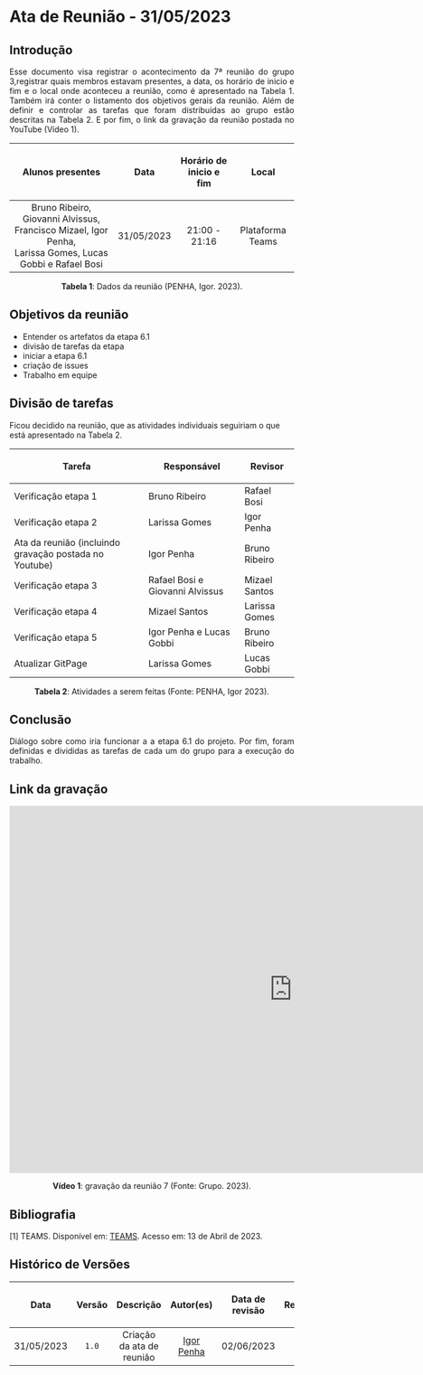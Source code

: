 <div class="body">

# Ata de Reunião - 31/05/2023

## Introdução

<p align="justify">
Esse documento visa registrar o acontecimento da 7ª reunião do grupo 3,registrar quais membros estavam presentes, a data, os horário de inicio e fim e o local onde aconteceu a reunião, como é apresentado na Tabela 1. Também irá conter o listamento dos objetivos gerais da reunião. Além de definir e controlar as tarefas que foram distribuidas ao grupo estão descritas na Tabela 2. E por fim, o link da gravação da reunião postada no YouTube (Vídeo 1).
</p>

| <p align="center">Alunos presentes</p> | <p align="center">Data</p> | <p align="center">Horário de inicio e fim</p> | <p align="center">Local</p> |
| :--------: | :--------: | :--------: | :--------: |
| Bruno Ribeiro, Giovanni Alvissus, Francisco Mizael, Igor Penha,</br> Larissa Gomes, Lucas Gobbi e Rafael Bosi| 31/05/2023 | 21:00 - 21:16 | Plataforma Teams |

<div style="text-align: center">
<p> <b>Tabela 1</b>: Dados da reunião (PENHA, Igor. 2023). </p>
</div>


## Objetivos da reunião

- Entender os artefatos da etapa 6.1
- divisão de tarefas da etapa
- iniciar a etapa 6.1
- criação de issues
- Trabalho em equipe


## Divisão de tarefas

Ficou decidido na reunião, que as atividades individuais seguiriam o que está apresentado na Tabela 2.

| <p align="center">Tarefa</p> | <p align="center">Responsável</p> | <p align="center">Revisor</p> |
| ------ | ----------- | ------- |
| Verificação etapa 1 | Bruno Ribeiro | Rafael Bosi |
| Verificação etapa 2 | Larissa Gomes | Igor Penha |
| Ata da reunião (incluindo gravação postada no Youtube) | Igor Penha | Bruno Ribeiro |
| Verificação etapa 3 | Rafael Bosi e Giovanni Alvissus| Mizael Santos |
| Verificação etapa 4 | Mizael Santos | Larissa Gomes |
| Verificação etapa 5 | Igor Penha e Lucas Gobbi | Bruno Ribeiro |
| Atualizar GitPage | Larissa Gomes | Lucas Gobbi |


<div style="text-align: center">
<p> <b>Tabela 2</b>: Atividades a serem feitas (Fonte: PENHA, Igor 2023). </p>
</div>

## Conclusão

<p align="justify">Diálogo sobre como iria funcionar a a etapa 6.1 do projeto. Por fim, foram definidas e divididas as tarefas de cada um do grupo para a execução do trabalho.</p>

## Link da gravação

<iframe width="1000vw" height="650vh" src="https://www.youtube.com/embed/s1sds18d0Ms" title="Reunião 7" frameborder="0" allow="accelerometer; autoplay; clipboard-write; encrypted-media; gyroscope; picture-in-picture" allowfullscreen=""></iframe>
<div align="center">
<p> <b>Vídeo 1</b>: gravação da reunião 7 (Fonte: Grupo. 2023).</p>
</div>


## Bibliografia
[1] TEAMS. Disponível em: [TEAMS](https://teams.microsoft.com/). Acesso em: 13 de Abril de 2023.

## Histórico de Versões

| <p align="center">Data</p> | <p align="center">Versão</p> | <p align="center">Descrição</p> | <p align="center">Autor(es)</p> | <p align="center">Data de revisão</p> | <p align="center">Revisor(es)</p> |
| :--:       | :----: | :-------: | :---: | :-------------: | :-----: |
| 31/05/2023 | `1.0`  | Criação da ata de reunião | [Igor Penha](https://github.com/igorpenhaa)  | 02/06/2023 | [Bruno Ribeiro](https://github.com/brunoriibeiro) |

</div>
